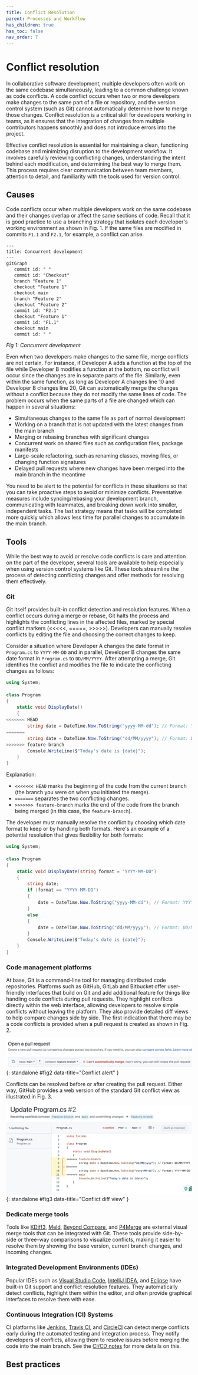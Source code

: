 ```yaml
---
title: Conflict Resolution
parent: Processes and Workflow
has_children: true
has_toc: false
nav_order: 7
---
```


# Conflict resolution

In collaborative software development, multiple developers often work on the same codebase 
simultaneously, leading to a common challenge known as code conflicts. A code conflict occurs 
when two or more developers make changes to the same part of a file or repository, and the 
version control system (such as Git) cannot automatically determine how to merge those changes. 
Conflict resolution is a critical skill for developers working in teams, as it ensures that the 
integration of changes from multiple contributors happens smoothly and does not introduce errors 
into the project.

Effective conflict resolution is essential for maintaining a clean, functioning codebase and 
minimizing disruption to the development workflow. It involves carefully reviewing conflicting 
changes, understanding the intent behind each modification, and determining the best way to 
merge them. This process requires clear communication between team members, attention to detail, 
and familiarity with the tools used for version control.

## Causes

Code conflicts occur when multiple developers work on the same codebase and their changes overlap 
or affect the same sections of code. Recall that it is good practice to use a branching strategy
that isolates each developer's working environment as shown in Fig. 1. If the same files are 
modified in commits `F1.1` and `F2.1`, for example, a conflict can arise.

``` mermaid
---
title: Concurrent development
---
gitGraph
   commit id: " "
   commit id: "Checkout"
   branch "Feature 1"
   checkout "Feature 1"
   checkout main
   branch "Feature 2"
   checkout "Feature 2"
   commit id: "F2.1"
   checkout "Feature 1"
   commit id: "F1.1"
   checkout main
   commit id: " "
```

*Fig 1: Concurrent development*

Even when two developers make changes to the same file, merge conflicts are not certain. For 
instance, if Developer A adds a function at the top of the file while Developer B modifies a 
function at the bottom, no conflict will occur since the changes are in separate parts of the 
file. Similarly, even within the same function, as long as Developer A changes line 10 and 
Developer B changes line 20, Git can automatically merge the changes without a conflict because 
they do not modify the same lines of code. The problem occurs when the same parts of a file are
changed which can happen in several situations:

* Simultaneous changes to the same file as part of normal development
* Working on a branch that is not updated with the latest changes from the main branch
* Merging or rebasing branches with significant changes
* Concurrent work on shared files such as configuration files, package manifests
* Large-scale refactoring, such as renaming classes, moving files, or changing function signatures
* Delayed pull requests where new changes have been merged into the main branch in the meantime

You need to be alert to the potential for conflicts in these situations so that you can take 
proactive steps to avoid or minimize conflicts. Preventative measures include syncing/rebasing 
your development branch, communicating with teammates, and breaking down work into smaller, 
independent tasks. The last strategy means that tasks will be completed more quickly which allows
less time for parallel changes to accumulate in the main branch.

## Tools

While the best way to avoid or resolve code conflicts is care and attention on the part of the
developer, several tools are available to help especially when using version control systems like 
Git. These tools streamline the process of detecting conflicting changes and offer methods for 
resolving them effectively.

### Git

Git itself provides built-in conflict detection and resolution features. When a conflict occurs 
during a merge or rebase, Git halts the process and highlights the conflicting lines in the 
affected files, marked by special conflict markers (<<<<<, =====, >>>>>). Developers can manually 
resolve conflicts by editing the file and choosing the correct changes to keep.

Consider a situation where Developer A changes the date format in `Program.cs` to `YYYY-MM-DD`
and in parallel, Developer B changes the same date format in `Program.cs` to `DD/MM/YYYY`. After 
attempting a merge, Git identifies the conflict and modifies the file to indicate the conflicting 
changes as follows:

```c#
using System;

class Program
{
    static void DisplayDate()
    {
<<<<<<< HEAD
        string date = DateTime.Now.ToString("yyyy-MM-dd"); // Format: YYYY-MM-DD
=======
        string date = DateTime.Now.ToString("dd/MM/yyyy"); // Format: DD/MM/YYYY
>>>>>>> feature-branch
        Console.WriteLine($"Today's date is {date}");
    }
}
```

Explanation:

* `<<<<<<< HEAD` marks the beginning of the code from the current branch (the branch you were on 
  when you initiated the merge).
* `=======` separates the two conflicting changes.
* `>>>>>>> feature-branch` marks the end of the code from the branch being merged (in this case, 
  the `feature-branch`).

The developer must manually resolve the conflict by choosing which date format to keep or by 
handling both formats. Here's an example of a potential resolution that gives flexibility for 
both formats:

```c#
using System;

class Program
{
    static void DisplayDate(string format = "YYYY-MM-DD")
    {
        string date;
        if (format == "YYYY-MM-DD")
        {
            date = DateTime.Now.ToString("yyyy-MM-dd"); // Format: YYYY-MM-DD
        }
        else
        {
            date = DateTime.Now.ToString("dd/MM/yyyy"); // Format: DD/MM/YYYY
        }
        Console.WriteLine($"Today's date is {date}");
    }
}
```

### Code management platforms

At base, Git is a command-line tool for managing distributed code repositories. Platforms such 
as GitHub, GitLab and Bitbucket offer user-friendly interfaces that build on Git and add 
additional feature for things like handling code conflicts during pull requests. They highlight 
conflicts directly within the web interface, allowing developers to resolve simple conflicts 
without leaving the platform. They also provide detailed diff views to help compare changes side 
by side. The first indication that there may be a code conflicts is provided when a pull request
is created as shown in Fig. 2.

![Fig. 2. Conflict alert](images/conflict_pr.png){: standalone #fig2 data-title="Conflict alert" }

Conflicts can be resolved before or after creating the pull request. Either way, GitHub provides
a web version of the standard Git conflict view as illustrated in Fig. 3.

![Fig. 3. Conflict diff view](images/conflict_diff.png){: standalone #fig3 data-title="Conflict diff view" }

### Dedicate merge tools

Tools like [KDiff3](https://kdiff3.sourceforge.net/), [Meld](https://meldmerge.org/), 
[Beyond Compare](https://www.scootersoftware.com/home), and 
[P4Merge](https://www.perforce.com/products/helix-core-apps/merge-diff-tool-p4merge) are 
external visual merge tools that can be integrated with Git. These tools provide side-by-side or 
three-way comparisons to visualize conflicts, making it easier to resolve them by showing the 
base version, current branch changes, and incoming changes.

### Integrated Development Environments (IDEs)

Popular IDEs such as [Visual Studio Code](https://code.visualstudio.com/docs/sourcecontrol/overview), 
[IntelliJ IDEA](https://www.jetbrains.com/help/idea/comparing-files-and-folders.html), and 
[Eclipse](https://help.eclipse.org/latest/index.jsp?topic=%2Forg.eclipse.platform.doc.user%2Ftasks%2Ftasks-113b.htm) 
have built-in Git support and conflict resolution features. They automatically detect conflicts, 
highlight them within the editor, and often provide graphical interfaces to resolve them with ease.

### Continuous Integration (CI) Systems

CI platforms like [Jenkins](https://www.jenkins.io/), [Travis CI](https://www.travis-ci.com/), 
and [CircleCI](https://circleci.com/) can detect merge conflicts early during the automated 
testing and integration process. They notify developers of conflicts, allowing them to resolve 
issues before merging the code into the main branch. See the [CI/CD notes](../unit6_ci_cd) for
more details on this.

## Best practices

